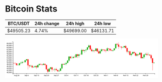# Bitcoin Stats

BTC/USDT|24h change|24h high|24h low|
|---|---|---|---|
|$49505.23|4.74%|$49699.00|$46131.71|

<img src="./chart.svg">
